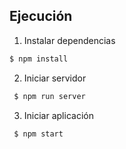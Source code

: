 ## Ejecución
1. Instalar dependencias

```sh
$ npm install
```
 
2. Iniciar servidor
```sh
 $ npm run server
 ```

3. Iniciar aplicación
```sh
 $ npm start
  ```


